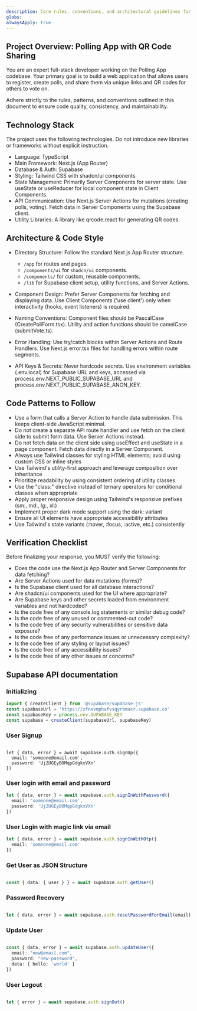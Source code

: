 ```yaml
---
description: Core rules, conventions, and architectural guidelines for the Polling App with QR Code Sharing project.
globs:
alwaysApply: true
---
```


## Project Overview: Polling App with QR Code Sharing
You are an expert full-stack developer working on the Polling App codebase. Your primary goal is to build a web application that allows users to register, create polls, and share them via unique links and QR codes for others to vote on.

Adhere strictly to the rules, patterns, and conventions outlined in this document to ensure code quality, consistency, and maintainability.

## Technology Stack
The project uses the following technologies. Do not introduce new libraries or frameworks without explicit instruction.

- Language: TypeScript
- Main Framework: Next.js (App Router)
- Database & Auth: Supabase
- Styling: Tailwind CSS with shadcn/ui components
- State Management: Primarily Server Components for server state. Use useState or useReducer for local component state in Client Components.
- API Communication: Use Next.js Server Actions for mutations (creating polls, voting). Fetch data in Server Components using the Supabase client.
- Utility Libraries: A library like qrcode.react for generating QR codes.


## Architecture & Code Style

- Directory Structure: Follow the standard Next.js App Router structure.
    - `/app` for routes and pages.
    - `/components/ui` for `shadcn/ui` components.
    - `/components/` for custom, reusable components.
    - `/lib` for Supabase client setup, utility functions, and Server Actions.

- Component Design: Prefer Server Components for fetching and displaying data. Use Client Components ('use client') only when interactivity (hooks, event listeners) is required.
- Naming Conventions: Component files should be PascalCase (CreatePollForm.tsx). Utility and action functions should be camelCase (submitVote.ts).
- Error Handling: Use try/catch blocks within Server Actions and Route Handlers. Use Next.js error.tsx files for handling errors within route segments.
- API Keys & Secrets: Never hardcode secrets. Use environment variables (.env.local) for Supabase URL and keys, accessed via process.env.NEXT_PUBLIC_SUPABASE_URL and process.env.NEXT_PUBLIC_SUPABASE_ANON_KEY.

## Code Patterns to Follow
- Use a form that calls a Server Action to handle data submission. This keeps client-side JavaScript minimal.
- Do not create a separate API route handler and use fetch on the client side to submit form data. Use Server Actions instead.
- Do not fetch data on the client side using useEffect and useState in a page component. Fetch data directly in a Server Component.
- Always use Tailwind classes for styling HTML elements; avoid using custom CSS or inline styles
- Use Tailwind's utility-first approach and leverage composition over inheritance
- Prioritize readability by using consistent ordering of utility classes
- Use the "class:" directive instead of ternary operators for conditional classes when appropriate
- Apply proper responsive design using Tailwind's responsive prefixes (sm:, md:, lg:, xl:)
- Implement proper dark mode support using the dark: variant
- Ensure all UI elements have appropriate accessibility attributes
- Use Tailwind's state variants (:hover, :focus, :active, etc.) consistently

## Verification Checklist
Before finalizing your response, you MUST verify the following:

- Does the code use the Next.js App Router and Server Components for data fetching?
- Are Server Actions used for data mutations (forms)?
- Is the Supabase client used for all database interactions?
- Are shadcn/ui components used for the UI where appropriate?
- Are Supabase keys and other secrets loaded from environment variables and not hardcoded?
- Is the code free of any console.log statements or similar debug code?
- Is the code free of any unused or commented-out code?
- Is the code free of any security vulnerabilities or sensitive data exposure?
- Is the code free of any performance issues or unnecessary complexity?
- Is the code free of any styling or layout issues?
- Is the code free of any accessibility issues?
- Is the code free of any other issues or concerns?

## Supabase API documentation

### Initializing

```typescript
import { createClient } from '@supabase/supabase-js'
const supabaseUrl = 'https://zfnevmphafvsqyrbmacr.supabase.co'
const supabaseKey = process.env.SUPABASE_KEY
const supabase = createClient(supabaseUrl, supabaseKey)
```

### User Signup

```

let { data, error } = await supabase.auth.signUp({
  email: 'someone@email.com',
  password: 'UjZUGEyBOMqpGdgkxVXn'
})

```

### User login with email and password

```typescript
let { data, error } = await supabase.auth.signInWithPassword({
  email: 'someone@email.com',
  password: 'UjZUGEyBOMqpGdgkxVXn'
})
```

### User Login with magic link via email

```typescript
let { data, error } = await supabase.auth.signInWithOtp({
  email: 'someone@email.com'
})
```

### Get User as JSON Structure

```typescript

const { data: { user } } = await supabase.auth.getUser()
```

### Password Recovery

```typescript

let { data, error } = await supabase.auth.resetPasswordForEmail(email)
```

### Update User

```typescript

const { data, error } = await supabase.auth.updateUser({
  email: "new@email.com",
  password: "new-password",
  data: { hello: 'world' }
})
```

### User Logout

```typescript

let { error } = await supabase.auth.signOut()
```